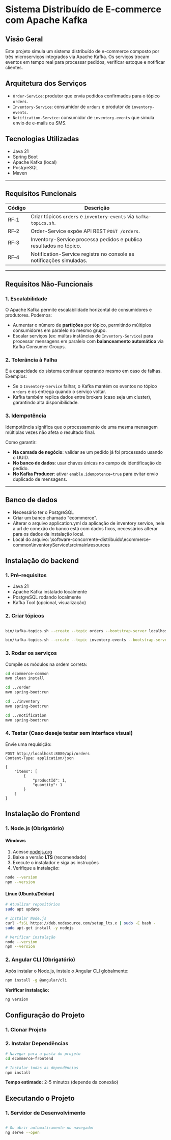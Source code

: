 
# Sistema Distribuído de E-commerce com Apache Kafka

##  Visão Geral

Este projeto simula um sistema distribuído de e-commerce composto por três microserviços integrados via Apache Kafka. Os serviços trocam eventos em tempo real para processar pedidos, verificar estoque e notificar clientes.

##  Arquitetura dos Serviços

- `Order-Service`: produtor que envia pedidos confirmados para o tópico `orders`.
- `Inventory-Service`: consumidor de `orders` e produtor de `inventory-events`.
- `Notification-Service`: consumidor de `inventory-events` que simula envio de e-mails ou SMS.

##  Tecnologias Utilizadas

- Java 21
- Spring Boot
- Apache Kafka (local)
- PostgreSQL
- Maven

---

## Requisitos Funcionais

| Código | Descrição |
|--------|-----------|
| RF‑1   | Criar tópicos `orders` e `inventory-events` via `kafka-topics.sh`. |
| RF‑2   | Order-Service expõe API REST `POST /orders`. |
| RF‑3   | Inventory-Service processa pedidos e publica resultados no tópico. |
| RF‑4   | Notification-Service registra no console as notificações simuladas. |

---

##  Requisitos Não-Funcionais

### 1. Escalabilidade

O Apache Kafka permite escalabilidade horizontal de consumidores e produtores. Podemos:

- Aumentar o número de **partições** por tópico, permitindo múltiplos consumidores em paralelo no mesmo grupo.
- Escalar serviços (ex: múltas instâncias de `Inventory-Service`) para processar mensagens em paralelo com **balanceamento automático** via Kafka Consumer Groups.

### 2. Tolerância à Falha

É a capacidade do sistema continuar operando mesmo em caso de falhas. Exemplos:

- Se o `Inventory-Service` falhar, o Kafka mantém os eventos no tópico `orders` e os entrega quando o serviço voltar.
- Kafka também replica dados entre brokers (caso seja um cluster), garantindo alta disponibilidade.

### 3. Idempotência

Idempotência significa que o processamento de uma mesma mensagem múltiplas vezes não afeta o resultado final.

Como garantir:

- **Na camada de negócio**: validar se um pedido já foi processado usando o UUID.
- **No banco de dados**: usar chaves únicas no campo de identificação do pedido.
- **No Kafka Producer**: ativar `enable.idempotence=true` para evitar envio duplicado de mensagens.

---

## Banco de dados

- Necessário ter o PostgreSQL
- Criar um banco chamado "ecommerce".
- Alterar o arquivo application.yml da aplicação de inventory service, nele a url de conexão do banco está com dados fixos, necessários alterar para os dados da instalação local. 
- Local do arquivo: \software-concorrente-distribuido\ecommerce-common\inventoryService\src\main\resources

## Instalação do backend

### 1. Pré-requisitos

- Java 21
- Apache Kafka instalado localmente
- PostgreSQL rodando localmente
- Kafka Tool (opcional, visualização)

### 2. Criar tópicos

```bash

bin/kafka-topics.sh --create --topic orders --bootstrap-server localhost:9092 --partitions 3 --replication-factor 1

bin/kafka-topics.sh --create --topic inventory-events --bootstrap-server localhost:9092 --partitions 3 --replication-factor 1
```

### 3. Rodar os serviços

Compile os módulos na ordem correta:

```bash
cd ecommerce-common
mvn clean install

cd ../order
mvn spring-boot:run

cd ../inventory
mvn spring-boot:run

cd ../notification
mvn spring-boot:run
```

### 4. Testar (Caso deseje testar sem interface visual)

Envie uma requisição:

```http
POST http://localhost:8080/api/orders
Content-Type: application/json

{
    "items": [
        {
            "productId": 1,
            "quantity": 1
        }
    ]
}
```

## Instalação do Frontend

### 1. Node.js (Obrigatório)

#### **Windows**
1. Acesse [nodejs.org](https://nodejs.org)
2. Baixe a versão **LTS** (recomendado)
3. Execute o instalador e siga as instruções
4. Verifique a instalação:
```bash
node --version
npm --version
```

#### **Linux (Ubuntu/Debian)**
```bash
# Atualizar repositórios
sudo apt update

# Instalar Node.js
curl -fsSL https://deb.nodesource.com/setup_lts.x | sudo -E bash -
sudo apt-get install -y nodejs

# Verificar instalação
node --version
npm --version
```

### **2. Angular CLI (Obrigatório)**

Após instalar o Node.js, instale o Angular CLI globalmente:

```bash
npm install -g @angular/cli
```

**Verificar instalação:**
```bash
ng version
```

##  Configuração do Projeto

### **1. Clonar Projeto**

### **2. Instalar Dependências**

```bash
# Navegar para a pasta do projeto
cd ecommerce-frontend

# Instalar todas as dependências
npm install
```

**Tempo estimado:** 2-5 minutos (depende da conexão)

##  Executando o Projeto

### **1. Servidor de Desenvolvimento**

```bash

# Ou abrir automaticamente no navegador
ng serve --open
```

